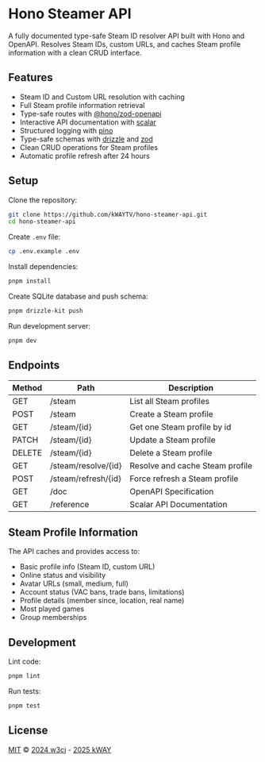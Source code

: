 # Hono Steamer API

A fully documented type-safe Steam ID resolver API built with Hono and OpenAPI. Resolves Steam IDs, custom URLs, and caches Steam profile information with a clean CRUD interface.

## Features

- Steam ID and Custom URL resolution with caching
- Full Steam profile information retrieval
- Type-safe routes with [@hono/zod-openapi](https://github.com/honojs/middleware/tree/main/packages/zod-openapi)
- Interactive API documentation with [scalar](https://scalar.com/#api-docs)
- Structured logging with [pino](https://getpino.io/)
- Type-safe schemas with [drizzle](https://orm.drizzle.team/) and [zod](https://zod.dev/)
- Clean CRUD operations for Steam profiles
- Automatic profile refresh after 24 hours

## Setup

Clone the repository:

```sh
git clone https://github.com/kWAYTV/hono-steamer-api.git
cd hono-steamer-api
```

Create `.env` file:

```sh
cp .env.example .env
```

Install dependencies:

```sh
pnpm install
```

Create SQLite database and push schema:

```sh
pnpm drizzle-kit push
```

Run development server:

```sh
pnpm dev
```

## Endpoints

| Method | Path                | Description                     |
| ------ | ------------------- | ------------------------------- |
| GET    | /steam              | List all Steam profiles         |
| POST   | /steam              | Create a Steam profile          |
| GET    | /steam/{id}         | Get one Steam profile by id     |
| PATCH  | /steam/{id}         | Update a Steam profile          |
| DELETE | /steam/{id}         | Delete a Steam profile          |
| GET    | /steam/resolve/{id} | Resolve and cache Steam profile |
| POST   | /steam/refresh/{id} | Force refresh a Steam profile   |
| GET    | /doc                | OpenAPI Specification           |
| GET    | /reference          | Scalar API Documentation        |

## Steam Profile Information

The API caches and provides access to:

- Basic profile info (Steam ID, custom URL)
- Online status and visibility
- Avatar URLs (small, medium, full)
- Account status (VAC bans, trade bans, limitations)
- Profile details (member since, location, real name)
- Most played games
- Group memberships

## Development

Lint code:

```sh
pnpm lint
```

Run tests:

```sh
pnpm test
```

## License

[MIT](LICENSE) © [2024 w3cj](https://github.com/w3cj) - [2025 kWAY](https://github.com/kWAYTV)
